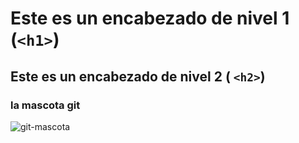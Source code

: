 # Este es un encabezado de nivel 1 (`<h1>`)
## Este es un encabezado de nivel 2 ( `<h2>`)
### la mascota git



![git-mascota](https://github.com/user-attachments/assets/65dc0f3c-a6d8-4baf-a961-fbd3173a7783)

